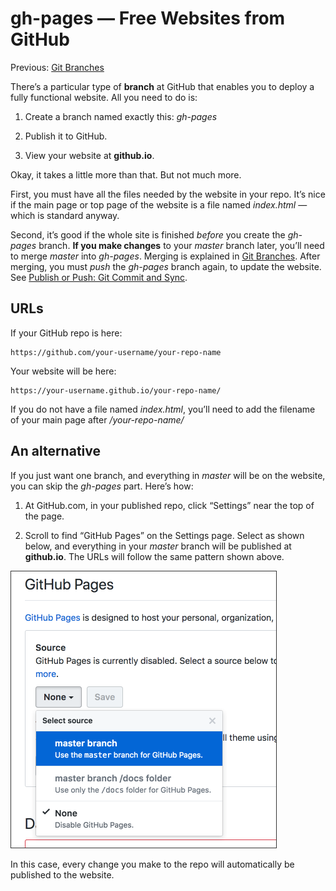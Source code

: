 # gh-pages &mdash; Free Websites from GitHub

Previous: [Git Branches](../git_branches)

There’s a particular type of **branch** at GitHub that enables you to deploy a fully functional website. All you need to do is:

1. Create a branch named exactly this: *gh-pages*

2. Publish it to GitHub.

3. View your website at **github.io**.

Okay, it takes a little more than that. But not much more.

First, you must have all the files needed by the website in your repo. It’s nice if the main page or top page of the website is a file named *index.html* &mdash; which is standard anyway.

Second, it’s good if the whole site is finished *before* you create the *gh-pages* branch. **If you make changes** to your *master* branch later, you’ll need to merge *master* into *gh-pages*. Merging is explained in [Git Branches](../git_branches). After merging, you must *push* the *gh-pages* branch again, to update the website. See [Publish or Push: Git Commit and Sync](../git_commit_and_sync/).

## URLs

If your GitHub repo is here:
```
https://github.com/your-username/your-repo-name
```

Your website will be here:
```
https://your-username.github.io/your-repo-name/
```

If you do not have a file named *index.html*, you’ll need to add the filename of your main page after */your-repo-name/*

## An alternative

If you just want one branch, and everything in *master* will be on the website, you can skip the *gh-pages* part. Here’s how:

1. At GitHub.com, in your published repo, click “Settings” near the top of the page.

2. Scroll to find “GitHub Pages” on the Settings page. Select as shown below, and everything in your *master* branch will be published at **github.io**. The URLs will follow the same pattern shown above.

<img src="../images/set-gh-pages.png" alt="Set gh-pages defaults" width=426>

In this case, every change you make to the repo will automatically be published to the website.
